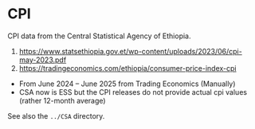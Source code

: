 # CPI

CPI data from the Central Statistical Agency of Ethiopia.

1. https://www.statsethiopia.gov.et/wp-content/uploads/2023/06/cpi-may-2023.pdf
2. https://tradingeconomics.com/ethiopia/consumer-price-index-cpi

- From June 2024 – June 2025 from Trading Economics (Manually)
- CSA now is ESS but the CPI releases do not provide actual cpi values (rather 12-month average)

See also the `../CSA` directory.
